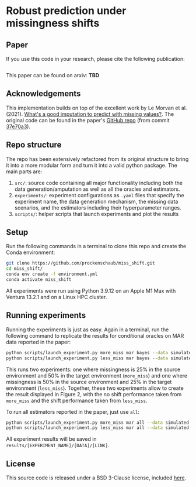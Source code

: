 # Robust prediction under missingness shifts

## Paper

If you use this code in your research, please cite the following publication:

```

```

This paper can be found on arxiv: **TBD**

## Acknowledgements

This implementation builds on top of the excellent work by Le Morvan et al. (2021). [What's a good imputation to predict with missing values?](https://papers.nips.cc/paper/2021/file/5fe8fdc79ce292c39c5f209d734b7206-Paper.pdf). The original code can be found in the paper's [GitHub repo](https://github.com/marineLM/Impute_then_Regress) (from commit [37e70a3](https://github.com/marineLM/Impute_then_Regress/commit/37e70a33fb60330b6d4f95173d202a58135d0dae)). 


## Repo structure

The repo has been extensively refactored from its original structure to bring it into a more modular form and turn it into a valid python package. The main parts are:

1. `src/`: source code containing all major functionality including both the data generation/amputation as well as all the oracles and estimators.
2. `experiments/`: experiment configurations as `.yaml` files that specify the experiment name, the data generation mechanism, the missing data scenarios, and the estimators including their hyperparameter ranges. 
3. `scripts/`: helper scripts that launch experiments and plot the results

## Setup

Run the following commands in a terminal to clone this repo and create the Conda environment:

```bash
git clone https://github.com/prockenschaub/miss_shift.git
cd miss_shift/
conda env create -f environment.yml
conda activate miss_shift
```

All experiments were run using Python 3.9.12 on an Apple M1 Max with Ventura 13.2.1 and on a Linux HPC cluster. 


## Running experiments

Running the experiments is just as easy. Again in a terminal, run the following command to replicate the results for conditional oracles on MAR data reported in the paper:  

```bash
python scripts/launch_experiment.py more_miss mar bayes --data simulated --link stairs
python scripts/launch_experiment.py less_miss mar bayes --data simulated --link stairs
```

This runs two experiments: one where missingness is 25% in the source environment and 50% in the target environment (`more_miss`) and one where missingness is 50% in the source environment and 25% in the target environment (`less_miss`). Together, these two experiments allow to create the result displayed in Figure 2, with the no shift performance taken from `more_miss` and the shift performance taken from `less_miss`.

To run all estimators reported in the paper, just use `all`:

```bash
python scripts/launch_experiment.py more_miss mar all --data simulated --link stairs
python scripts/launch_experiment.py less_miss mar all --data simulated --link stairs
```

All experiment results will be saved in `results/[EXPERIMENT_NAME]/[DATA]/[LINK]`.


## License

This source code is released under a BSD 3-Clause license, included [here](LICENSE.txt).